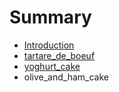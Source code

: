 # Summary

* [Introduction](README.md)
* [tartare_de_boeuf](tartarede_boeuf.md)
* [yoghurt_cake](yoghurt_cake.md)
* olive_and_ham_cake

